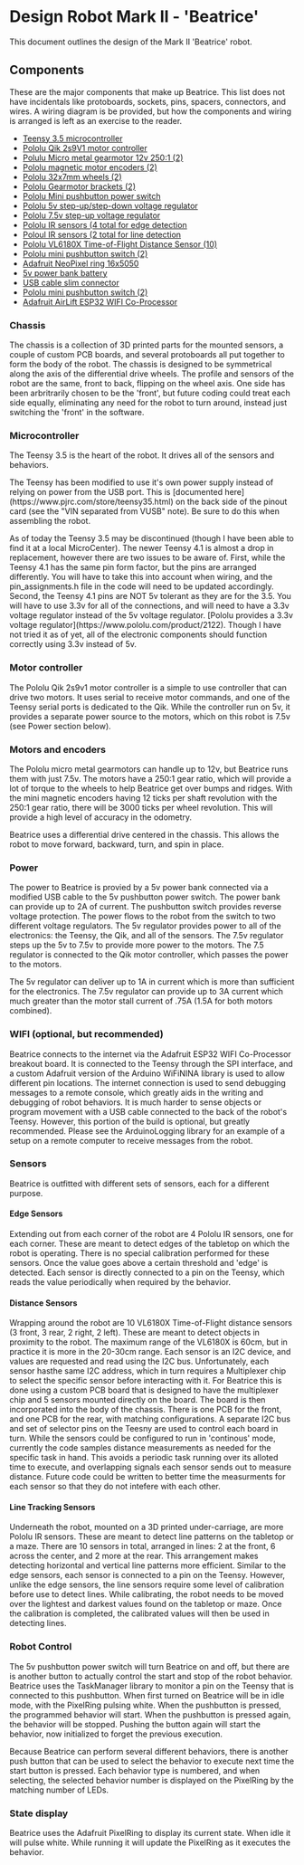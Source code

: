 # Design Robot Mark II - 'Beatrice'

This document outlines the design of the Mark II 'Beatrice' robot.

## Components

<p>These are the major components that make up Beatrice. This list does not have incidentals like protoboards, sockets, pins,
spacers, connectors, and wires. A wiring diagram is be provided, but how the components and wiring is arranged is left as
an exercise to the reader.</p>

- [Teensy 3.5 microcontroller](https://www.pjrc.com/store/teensy35.html)
- [Pololu Qik 2s9V1 motor controller](https://www.pololu.com/product/1110)
- [Polulu Micro metal gearmotor 12v 250:1 (2)](https://www.pololu.com/product/3055)
- [Pololu magnetic motor encoders (2)](pololu.com/product/2598)
- [Pololu 32x7mm wheels (2)](https://www.pololu.com/product/1087)
- [Pololu Gearmotor brackets (2)](https://www.pololu.com/product/1089)
- [Pololu Mini pushbutton power switch](https://www.pololu.com/product/2808)
- [Pololu 5v step-up/step-down voltage regulator](https://www.pololu.com/product/2119)
- [Pololu 7.5v step-up voltage regulator](https://www.pololu.com/product/4014)
- [Pololu IR sensors (4 total for edge detection](https://www.pololu.com/product/2459)
- [Poloul IR sensors (2 total for line detection](https://www.pololu.com/product/961)
- [Pololu VL6180X Time-of-Flight Distance Sensor (10)](https://www.pololu.com/product/2489)
- [Pololu mini pushbutton switch (2)](https://www.pololu.com/product/1400)
- [Adafruit NeoPixel ring 16x5050](https://www.adafruit.com/product/2855)
- [5v power bank battery](https://www.amazon.com/gp/product/B07K6HJTK2)
- [USB cable slim connector](https://www.amazon.com/gp/product/B01MZ8RA3A)
- [Pololu mini pushbutton switch (2)](https://www.pololu.com/product/1400)
- [Adafruit AirLift ESP32 WIFI Co-Processor](https://www.adafruit.com/product/4201)

### Chassis

<p>The chassis is a collection of 3D printed parts for the mounted sensors, a couple of custom PCB boards, and several protoboards
  all put together to form the body of the robot. The chassis is designed to be symmetrical along the axis of the differential drive
  wheels. The profile and sensors of the robot are the same, front to back, flipping on the wheel axis. One side has been arbritrarily
  chosen to be the 'front', but future coding could treat each side equally, eliminating any need for the robot to turn around,
  instead just switching the 'front' in the software.</p>
  
### Microcontroller

<p>The Teensy 3.5 is the heart of the robot. It drives all of the sensors and behaviors.</p>
<p>The Teensy has been modified to use it's own power supply instead of relying on power from the USB port. This is [documented
  here](https://www.pjrc.com/store/teensy35.html) on the back side of the pinout card (see the "VIN separated from VUSB" note). 
  Be sure to do this when assembling the robot.</p>
<p>As of today the Teensy 3.5 may be discontinued (though I have been able to find it at a local MicroCenter). The newer
  Teensy 4.1 is almost a drop in replacement, however there are two issues to be aware of. First, while the Teensy 4.1 has the
  same pin form factor, but the pins are arranged differently. You will have to take this into account when wiring, and the 
  pin_assignments.h file in the code will need to be updated accordingly. Second, the Teensy 4.1 pins are NOT 5v tolerant as 
  they are for the 3.5. You will have to use 3.3v for all of the connections, and will need to have a 3.3v voltage regulator
  instead of the 5v voltage regulator. [Pololu provides a 3.3v voltage regulator](https://www.pololu.com/product/2122).
  Though I have not tried it as of yet, all of the electronic components should function correctly using 3.3v instead of 5v.</p>

### Motor controller

<p>The Pololu Qik 2s9v1 motor controller is a simple to use controller that can drive two motors. It uses serial to receive
  motor commands, and one of the Teensy serial ports is dedicated to the Qik. While the controller run on 5v, it provides
  a separate power source to the motors, which on this robot is 7.5v (see Power section below).</p>

### Motors and encoders

<p>The Pololu micro metal gearmotors can handle up to 12v, but Beatrice runs them with just 7.5v. The motors have a 250:1
gear ratio, which will provide a lot of torque to the wheels to help Beatrice get over bumps and ridges. With the mini 
magnetic encoders having 12 ticks per shaft revolution with the 250:1 gear ratio, there will be 3000 ticks per wheel
revolution. This will provide a high level of accuracy in the odometry.</p>
<p>Beatrice uses a differential drive centered in the chassis. This allows the robot to move forward, backward, turn, and
  spin in place.</p>

### Power

<p>The power to Beatrice is provied by a 5v power bank connected via a modified USB cable to the 5v pushbutton power switch.
The power bank can provide up to 2A of current. The pushbutton switch provides reverse voltage protection. The power flows to
the robot from the switch to two different voltage regulators. The 5v regulator provides power to all of the electronics:
the Teensy, the Qik, and all of the sensors. The 7.5v regulator steps up the 5v to 7.5v to provide more power to the motors.
The 7.5 regulator is connected to the Qik motor controller, which passes the power to the motors.</p>
<p>The 5v regulator can deliver up to 1A in current which is more than sufficient for the electronics. The 7.5v regulator
can provide up to 3A current which much greater than the motor stall current of .75A (1.5A for both motors combined).</p>

### WIFI (optional, but recommended)

<p>Beatrice connects to the internet via the Adafruit ESP32 WIFI Co-Processor breakout board. It is connected to the Teensy
  through the SPI interface, and a custom Adafruit version of the Arduino WiFiNINA library is used to allow different pin
  locations. The internet connection is used to send debugging messages to a remote console, which greatly aids in the
  writing and debugging of robot behaviors. It is much harder to sense objects or program movement with a USB cable
  connected to the back of the robot's Teensy. However, this portion of the build is optional, but greatly recommended.
  Please see the ArduinoLogging library for an example of a setup on a remote computer to receive messages from the robot.</p>

### Sensors

<p>Beatrice is outfitted with different sets of sensors, each for a different purpose.</p>

#### Edge Sensors

<p>Extending out from each corner of the robot are 4 Pololu IR sensors, one for each corner. These are meant to detect
  edges of the tabletop on which the robot is operating. There is no special calibration performed for these sensors.
  Once the value goes above a certain threshold and 'edge' is detected. Each sensor is directly connected to a pin on
  the Teensy, which reads the value periodically when required by the behavior.</p>

#### Distance Sensors

<p>Wrapping around the robot are 10 VL6180X Time-of-Flight distance sensors (3 front, 3 rear, 2 right, 2 left). These
  are meant to detect objects in proximity to the robot. The maximum range of the VL6180X is 60cm, but in practice it
  is more in the 20-30cm range. Each sensor is an I2C device, and values are requested and read using the I2C bus.
  Unfortunately, each sensor hasthe same I2C address, which in turn requires a Multiplexer chip to select the specific
  sensor before interacting with it. For Beatrice this is done using a custom PCB board that is designed to have the
  multiplexer chip and 5 sensors mounted directly on the board. The board is then incorporated into the body of
  the chassis. There is one PCB for the front, and one PCB for the rear, with matching configurations. A separate
  I2C bus and set of selector pins on the Teesny are used to control each board in turn. While the sensors could be
  configured to run in 'continous' mode, currently the code samples distance measurements as needed for the specific
  task in hand. This avoids a periodic task running over its alloted time to execute, and overlapping signals each
  sensor sends out to measure distance. Future code could be written to better time the measurments for each
  sensor so that they do not intefere with each other.</p>

#### Line Tracking Sensors

<p>Underneath the robot, mounted on a 3D printed under-carriage, are more Pololu IR sensors. These are meant to detect
  line patterns on the tabletop or a maze. There are 10 sensors in total, arranged in lines: 2 at the front, 6 across
  the center, and 2 more at the rear. This arrangement makes detecting horizontal and vertical line patterns more
  efficient. Similar to the edge sensors, each sensor is connected to a pin on the Teensy. However, unlike the edge
  sensors, the line sensors require some level of calibration before use to detect lines. While calibrating, the robot
  needs to be moved over the lightest and darkest values found on the tabletop or maze. Once the calibration is completed,
  the calibrated values will then be used in detecting lines.</p>

### Robot Control

<p>The 5v pushbutton power switch will turn Beatrice on and off, but there are is another button to actually control
  the start and stop of the robot behavior. Beatrice uses the TaskManager library to monitor a pin on the Teensy that
  is connected to this pushbutton. When first turned on Beatrice will be in idle mode, with the PixelRing pulsing white.
  When the pushbutton is pressed, the programmed behavior will start. When the pushbutton is pressed again, the behavior
  will be stopped. Pushing the button again will start the behavior, now initialized to forget the previous execution.</p>
<p>Because Beatrice can perform several different behaviors, there is another push button that can be used to select the
  behavior to execute next time the start button is pressed. Each behavior type is numbered, and when selecting, the
  selected behavior number is displayed on the PixelRing by the matching number of LEDs.</p>
  
### State display

<p>Beatrice uses the Adafruit PixelRing to display its current state. When idle it will pulse white. While running it will
  update the PixelRing as it executes the behavior.
